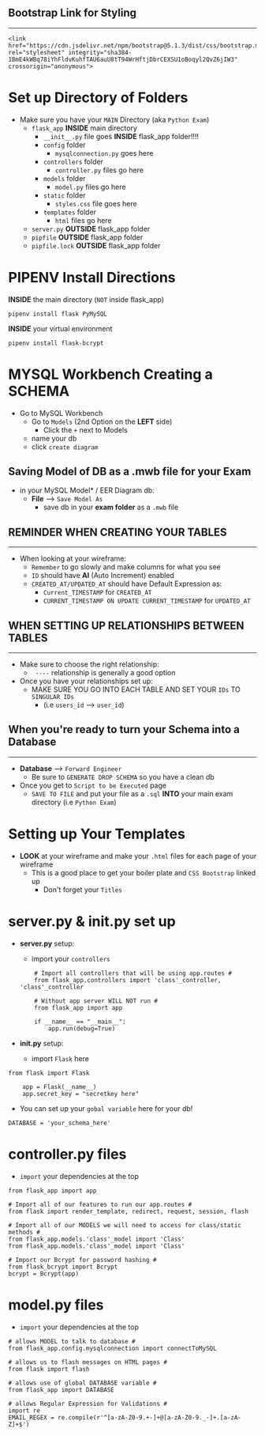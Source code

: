 ## __Bootstrap Link for Styling__
--------------
```
<link href="https://cdn.jsdelivr.net/npm/bootstrap@5.1.3/dist/css/bootstrap.min.css" rel="stylesheet" integrity="sha384-1BmE4kWBq78iYhFldvKuhfTAU6auU8tT94WrHftjDbrCEXSU1oBoqyl2QvZ6jIW3" crossorigin="anonymous">
```

# __Set up Directory of Folders__

- Make sure you have your `MAIN` Directory (aka `Python Exam`)
    - `flask_app` __INSIDE__ main directory
        - `__init__.py` file goes __INSIDE__ flask_app folder!!!!
        - `config` folder
            - `mysqlconnection.py` goes here
        - `controllers` folder
            - `controller.py` files go here
        - `models` folder
            - `model.py` files go here
        - `static` folder
            - `styles.css` file goes here
        - `templates` folder
            - `html` files go here
    - `server.py` __OUTSIDE__ flask_app folder
    - `pipfile` __OUTSIDE__ flask_app folder
    - `pipfile.lock` __OUTSIDE__ flask_app folder


# __PIPENV Install Directions__

__INSIDE__ the main directory (`NOT` inside flask_app)
```
pipenv install flask PyMySQL 
```

__INSIDE__ your virtual environment
```
pipenv install flask-bcrypt
```



# __MYSQL Workbench Creating a SCHEMA__

- Go to MySQL Workbench
    - Go to `Models` (2nd Option on the __LEFT__ side)
        - Click the `+` next to Models
    - name your db
    - click `create diagram`


## __Saving Model of DB as a .mwb file for your Exam__

- in your MySQL Model* / EER Diagram db:
    - __File__ --> `Save Model As`
        - save db in your __exam folder__ as a `.mwb` file


## __REMINDER WHEN CREATING YOUR TABLES__
--------------------------

- When looking at your wireframe:
    - `Remember` to go slowly and make columns for what you see
    - `ID` should have __AI__ (Auto Increment) enabled
    - `CREATED_AT/UPDATED_AT` should have Default Expression as:
        - `Current_TIMESTAMP` for `CREATED_AT`
        - `CURRENT_TIMESTAMP ON UPDATE CURRENT_TIMESTAMP` for `UPDATED_AT`

## __WHEN SETTING UP RELATIONSHIPS BETWEEN TABLES__
--------------------------

- Make sure to choose the right relationship:
    - ` ----` relationship is generally a good option
- Once you have your relationships set up:
    - MAKE SURE YOU GO INTO EACH TABLE AND SET YOUR `IDs` TO `SINGULAR IDs`
        - (i.e `users_id` --> `user_id`)


## __When you're ready to turn your Schema into a Database__
-----------------------------

- __Database__ --> `Forward Engineer`
    - Be sure to `GENERATE DROP SCHEMA` so you have a clean db
- Once you get to `Script to be Executed` page
    - `SAVE TO FILE` and put your file as a `.sql` __INTO__ your main exam directory (i.e `Python Exam`)


# Setting up Your Templates

- __LOOK__ at your wireframe and make your `.html` files for each page of your wireframe
    - This is a good place to get your boiler plate and `CSS Bootstrap` linked up
        - Don't forget your `Titles`

# server.py & init.py set up

- __server.py__ setup:
    - import your `controllers`

    ``` 
        # Import all controllers that will be using app.routes #
        from flask_app.controllers import 'class'_controller, 'class'_controller

        # Without app server WILL NOT run #
        from flask_app import app

        if __name__ == "__main__":
            app.run(debug=True)
    ```

- __init.py__ setup:
    - import `Flask` here
```
from flask import Flask

    app = Flask(__name__)
    app.secret_key = "secretkey here"
```

- You can set up your `gobal variable` here for your db!
```
DATABASE = 'your_schema_here'
```

# controller.py files 

- `import` your dependencies at the top

```
from flask_app import app

# Import all of our features to run our app.routes #
from flask import render_template, redirect, request, session, flash

# Import all of our MODELS we will need to access for class/static methods #
from flask_app.models.'class'_model import 'Class'
from flask_app.models.'class'_model import 'Class'

# Import our Bcrypt for password hashing #
from flask_bcrypt import Bcrypt
bcrypt = Bcrypt(app)
```

# model.py files

- `import` your dependencies at the top

```
# allows MODEL to talk to database #
from flask_app.config.mysqlconnection import connectToMySQL

# allows us to flash messages on HTML pages #
from flask import flash

# allows use of global DATABASE variable #
from flask_app import DATABASE

# allows Regular Expression for Validations #
import re
EMAIL_REGEX = re.compile(r'^[a-zA-Z0-9.+-]+@[a-zA-Z0-9._-]+.[a-zA-Z]+$')
```

